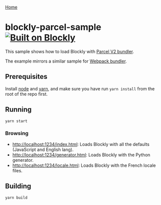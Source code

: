 [Home](../README.md)

# blockly-parcel-sample [![Built on Blockly](https://tinyurl.com/built-on-blockly)](https://github.com/google/blockly)

This sample shows how to load Blockly with [Parcel V2 bundler](https://v2.parceljs.org/).

The example mirrors a similar sample for [Webpack bundler](../blockly-webpack/README.md).

## Prerequisites

Install [node](https://nodejs.org/) and [yarn](https://yarnpkg.com/), and make sure you have run `yarn install` from the root of the repo first.

## Running

```
yarn start
```

### Browsing
- [http://localhost:1234/index.html](http://localhost:1234/index.html): Loads Blockly with all the defaults (JavaScript and English lang).
- [http://localhost:1234/generator.html](http://localhost:1234/generator.html): Loads Blockly with the Python generator.
- [http://localhost:1234/locale.html](http://localhost:1234/locale.html): Loads Blockly with the French locale files.



## Building

```
yarn build
```
